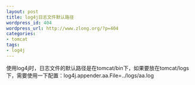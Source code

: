 ```yaml
---
layout: post
title: log4j日志文件默认路径
wordpress_id: 404
wordpress_url: http://www.zlong.org/?p=404
categories:
- tomcat
tags:
- log4j
---
```

使用log4j时，日志文件的默认路径是在tomcat/bin下，如果要放在tomcat/logs下，需要使用一下配置：log4j.appender.aa.File=../logs/aa.log
